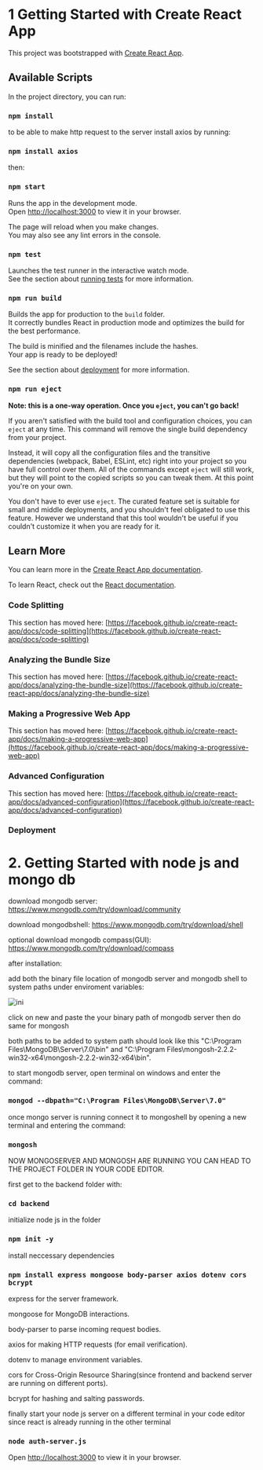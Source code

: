 # 1 Getting Started with Create React App

This project was bootstrapped with [Create React App](https://github.com/facebook/create-react-app).

## Available Scripts

In the project directory, you can run:

### `npm install`

to be able to make http request to the server install axios by running:

### `npm install axios`

then:

### `npm start`

Runs the app in the development mode.\
Open [http://localhost:3000](http://localhost:3000) to view it in your browser.

The page will reload when you make changes.\
You may also see any lint errors in the console.

### `npm test`

Launches the test runner in the interactive watch mode.\
See the section about [running tests](https://facebook.github.io/create-react-app/docs/running-tests) for more information.

### `npm run build`

Builds the app for production to the `build` folder.\
It correctly bundles React in production mode and optimizes the build for the best performance.

The build is minified and the filenames include the hashes.\
Your app is ready to be deployed!

See the section about [deployment](https://facebook.github.io/create-react-app/docs/deployment) for more information.

### `npm run eject`

**Note: this is a one-way operation. Once you `eject`, you can't go back!**

If you aren't satisfied with the build tool and configuration choices, you can `eject` at any time. This command will remove the single build dependency from your project.

Instead, it will copy all the configuration files and the transitive dependencies (webpack, Babel, ESLint, etc) right into your project so you have full control over them. All of the commands except `eject` will still work, but they will point to the copied scripts so you can tweak them. At this point you're on your own.

You don't have to ever use `eject`. The curated feature set is suitable for small and middle deployments, and you shouldn't feel obligated to use this feature. However we understand that this tool wouldn't be useful if you couldn't customize it when you are ready for it.

## Learn More

You can learn more in the [Create React App documentation](https://facebook.github.io/create-react-app/docs/getting-started).

To learn React, check out the [React documentation](https://reactjs.org/).

### Code Splitting

This section has moved here: [https://facebook.github.io/create-react-app/docs/code-splitting](https://facebook.github.io/create-react-app/docs/code-splitting)

### Analyzing the Bundle Size

This section has moved here: [https://facebook.github.io/create-react-app/docs/analyzing-the-bundle-size](https://facebook.github.io/create-react-app/docs/analyzing-the-bundle-size)

### Making a Progressive Web App

This section has moved here: [https://facebook.github.io/create-react-app/docs/making-a-progressive-web-app](https://facebook.github.io/create-react-app/docs/making-a-progressive-web-app)

### Advanced Configuration

This section has moved here: [https://facebook.github.io/create-react-app/docs/advanced-configuration](https://facebook.github.io/create-react-app/docs/advanced-configuration)

### Deployment




# 2. Getting Started with node js and mongo db

download mongodb server: https://www.mongodb.com/try/download/community

download mongodbshell: https://www.mongodb.com/try/download/shell

optional download mongodb compass(GUI): https://www.mongodb.com/try/download/compass


after installation:

add both the binary file location of mongodb server and mongodb shell to system paths under enviroment variables:

![ini](https://github.com/MLesky/Creative-Skills-Hub/assets/123896407/e741de18-7610-4c04-ada7-ef667b126cfc)

click on new and paste the your binary path of mongodb server then do same for mongosh


both paths to be added to system path should look like this "C:\Program Files\MongoDB\Server\7.0\bin" and "C:\Program Files\mongosh-2.2.2-win32-x64\mongosh-2.2.2-win32-x64\bin".


to start mongodb server, open terminal on windows and enter the command:

### `mongod --dbpath="C:\Program Files\MongoDB\Server\7.0"`

once mongo server is running connect it to mongoshell by opening a new terminal and entering the command:

### `mongosh`

NOW MONGOSERVER AND MONGOSH ARE RUNNING YOU CAN HEAD TO THE PROJECT FOLDER IN YOUR CODE EDITOR.


first get to the backend folder with:

### `cd backend`

initialize node js in the folder  

### `npm init -y`

install neccessary dependencies

### `npm install express mongoose body-parser axios dotenv cors bcrypt`


express for the server framework.

mongoose for MongoDB interactions.

body-parser to parse incoming request bodies.

axios for making HTTP requests (for email verification).

dotenv to manage environment variables.

cors for Cross-Origin Resource Sharing(since frontend and backend server are running on different ports).

bcrypt for hashing and salting passwords.



finally start your node js server on a different terminal in your code editor since react is already running in the other terminal


### `node auth-server.js`


Open [http://localhost:3000](http://localhost:4000) to view it in your browser.






